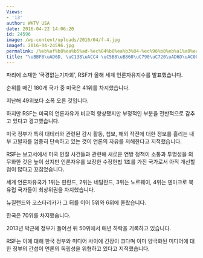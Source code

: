 ```yaml
---
Views:
- '13'
author: WKTV USA
date: 2016-04-22 14:06:20
id: 24596
image: /wp-content/uploads/2016/04/f-4.jpg
imagef: 2016-04-24596.jpg
permalink: /%eb%af%b8%ea%b5%ad-%ec%84%b8%ea%b3%84-%ec%96%b8%eb%a1%a0%ec%9e%90%ec%9c%a0%ea%b5%ad%ea%b0%80-41%ec%9c%84/
title: "\uBBF8\uAD6D, \uC138\uACC4 \uC5B8\uB860\uC790\uC720\uAD6D\uAC00 41\uC704"
---
```


파리에 소재한 ‘국경없는기자회’, RSF가 올해 세계 언론자유지수를 발표했습니다.

순위를 매긴 180개 국가 중 미국은 41위를 차지했습니다.

지난해 49위보다 소폭 오른 것입니다.

하지만 RSF는 미국의 언론자유가 비교적 향상됐지만 부정적인 부분을 전반적으로 감추고 있다고 경고했습니다.

미국 정부가 특히 대테러와 관련된 감시 활동, 첩보, 해외 작전에 대한 정보를 흘리는 내부 고발자를 엄중히 단속하고 있는 것이 언론의 자유를 저해한다고 지적했습니다.

RSF는 보고서에서 미국 인질 사건들과 관련해 새로운 연방 정책이 소통과 투명성을 의무화한 것은 높이 샀지만 언론자유를 보장한 수정헌법 1조를 가진 국가로서 아직 개선할 점이 많다고 꼬집었습니다.

세계 언론자유국가 1위는 핀란드, 2위는 네덜란드, 3위는 노르웨이, 4위는 덴마크로 북유럽 국가들이 최상위권을 차지했습니다.

뉴질랜드와 코스타리카가 그 뒤를 이어 5위와 6위에 올랐습니다.

한국은 70위를 차지했습니다.

2013년 박근혜 정부가 들어선 뒤 50위에서 매년 하락을 기록하고 있습니다.

RSF는 이에 대해 한국 정부와 미디어 사이에 긴장이 크다며 이미 양극화된 미디어에 대한 정부의 간섭이 언론의 독립성을 위협하고 있다고 지적했습니다.